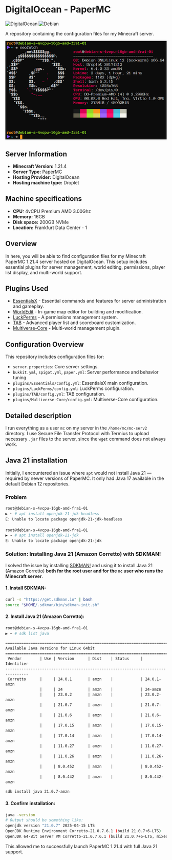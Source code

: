 # DigitalOcean - PaperMC

![DigitalOcean](https://img.shields.io/badge/DigitalOcean-%230167ff.svg?style=for-the-badge&logo=digitalOcean&logoColor=white) ![Debian](https://img.shields.io/badge/Debian-D70A53?style=for-the-badge&logo=debian&logoColor=white)

A repository containing the configuration files for my Minecraft server.  

![neofetch](neofetch.png)

## Server Information

*   **Minecraft Version:** 1.21.4
*   **Server Type:** PaperMC
*   **Hosting Provider:** DigitalOcean
*   **Hosting machine type:** Droplet

## Machine specifications

*   **CPU:** 4vCPU Premium AMD 3.00Ghz
*   **Memory:** 16GB
*   **Disk space:** 200GB NVMe
*   **Location:** Frankfurt Data Center - 1

## Overview

In here, you will be able to find configuration files for my Minecraft PaperMC 1.21.4 server hosted on DigitalOcean. This setup includes essential plugins for server management, world editing, permissions, player list display, and multi-world support.  

## Plugins Used

*   [EssentialsX](https://essentialsx.net/) - Essential commands and features for server administration and gameplay.
*   [WorldEdit](https://dev.bukkit.org/projects/worldedit) - In-game map editor for building and modification.
*   [LuckPerms](https://luckperms.net/) - A permissions management system.
*   [TAB](https://www.spigotmc.org/resources/tab-1-5-x-1-20-x.57806/) - Advanced player list and scoreboard customization.
*   [Multiverse-Core](https://dev.bukkit.org/projects/multiverse-core) - Multi-world management plugin.

## Configuration Overview

This repository includes configuration files for:

*   `server.properties`: Core server settings.
*   `bukkit.yml`, `spigot.yml`, `paper.yml`: Server performance and behavior tuning.
*   `plugins/Essentials/config.yml`: EssentialsX main configuration.
*   `plugins/LuckPerms/config.yml`: LuckPerms configuration.
*   `plugins/TAB/config.yml`: TAB configuration.
*   `plugins/Multiverse-Core/config.yml`: Multiverse-Core configuration.

## Detailed description

I run everything as a user `mc` on my server in the `/home/mc/mc-serv2` directory. 
I use Secure File Transfer Protocol with Termius to upload necessary `.jar` files to the server, since the `wget` command does not always work.

## Java 21 installation

Initially, I encountered an issue where `apt` would not install Java 21 — required by newer versions of PaperMC. It only had Java 17 available in the default Debian 12 repositories.

### Problem
```bash
root@debian-s-4vcpu-16gb-amd-fra1-01
▶ ~ # apt install openjdk-21-jdk-headless
E: Unable to locate package openjdk-21-jdk-headless

root@debian-s-4vcpu-16gb-amd-fra1-01
▶ ~ # apt install openjdk-21-jdk
E: Unable to locate package openjdk-21-jdk
```

### Solution: Installing Java 21 (Amazon Corretto) with SDKMAN!

I solved the issue by installing [SDKMAN!](https://sdkman.io/) and using it to install Java 21 (Amazon Corretto) **both for the root user and for the `mc` user who runs the Minecraft server**.

#### 1. Install SDKMAN:
```bash
curl -s "https://get.sdkman.io" | bash
source "$HOME/.sdkman/bin/sdkman-init.sh"
```

#### 2. Install Java 21 (Amazon Corretto):
```sh
root@debian-s-4vcpu-16gb-amd-fra1-01
▶ ~ # sdk list java
```

```
================================================================================
Available Java Versions for Linux 64bit
================================================================================
 Vendor        | Use | Version      | Dist    | Status     | Identifier
--------------------------------------------------------------------------------
 Corretto      |     | 24.0.1       | amzn    |            | 24.0.1-amzn         
               |     | 24           | amzn    |            | 24-amzn             
               |     | 23.0.2       | amzn    |            | 23.0.2-amzn         
               |     | 21.0.7       | amzn    |            | 21.0.7-amzn         
               |     | 21.0.6       | amzn    |            | 21.0.6-amzn         
               |     | 17.0.15      | amzn    |            | 17.0.15-amzn        
               |     | 17.0.14      | amzn    |            | 17.0.14-amzn        
               |     | 11.0.27      | amzn    |            | 11.0.27-amzn        
               |     | 11.0.26      | amzn    |            | 11.0.26-amzn        
               |     | 8.0.452      | amzn    |            | 8.0.452-amzn        
               |     | 8.0.442      | amzn    |            | 8.0.442-amzn
```
```bash
sdk install java 21.0.7-amzn
```
#### 3. Confirm installation:
```bash
java -version
# Output should be something like:
openjdk version "21.0.7" 2025-04-15 LTS
OpenJDK Runtime Environment Corretto-21.0.7.6.1 (build 21.0.7+6-LTS)
OpenJDK 64-Bit Server VM Corretto-21.0.7.6.1 (build 21.0.7+6-LTS, mixed mode, sharing)
```

This allowed me to successfully launch PaperMC 1.21.4 with full Java 21 support.
